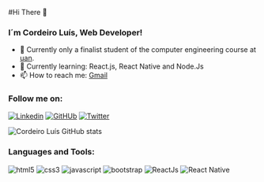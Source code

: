

#Hi There 👋

### I´m Cordeiro Luís, Web Developer!


- 🔭  Currently only a finalist student of the computer engineering course at [uan](https://uan.ao/).
- 📖  Currently learning: React.js, React Native and Node.Js  
- 📫  How to reach me: [Gmail](mailto:cordeiroluisff@gmail.com)

### Follow me on: 
[![Linkedin](https://img.shields.io/badge/LinkedIn-0077B5?style=for-the-badge&logo=linkedin&logoColor=white)](https://www.linkedin.com/in/cordeiro-luis/)
[![GitHUb](https://img.shields.io/badge/GitHub-100000?style=for-the-badge&logo=github&logoColor=white)](https://github.com/corde177)
[![Twitter](https://img.shields.io/badge/Twitter-1DA1F2?style=for-the-badge&logo=twitter&logoColor=white)](https://twitter.com/CordeiroLuis1)

![Cordeiro Luís GitHub stats](https://github-readme-stats.vercel.app/api?username=corde177&show_icons=true&theme=white)

### Languages and Tools:
 <div style= "display: inline-block">
    <img align="center" alt="html5" src="https://img.shields.io/badge/HTML-239120?style=for-the-badge&logo=html5&logoColor=white">
    <img align="center" alt="css3" src="https://img.shields.io/badge/CSS-239120?&style=for-the-badge&logo=css3&logoColor=white">
    <img align="center" alt="javascript" src="https://img.shields.io/badge/JavaScript-F7DF1E?style=for-the-badge&logo=javascript&logoColor=black">
    <img align="center" alt="bootstrap" src="https://img.shields.io/badge/Bootstrap-563D7C?style=for-the-badge&logo=bootstrap&logoColor=white">
    <img align="center" alt="ReactJs" src="https://img.shields.io/badge/React-20232A?style=for-the-badge&logo=react&logoColor=61DAFB">
    <img align="center" alt="React Native" src="https://img.shields.io/badge/React_Native-20232A?style=for-the-badge&logo=react&logoColor=61DAFB">    
 </div>

